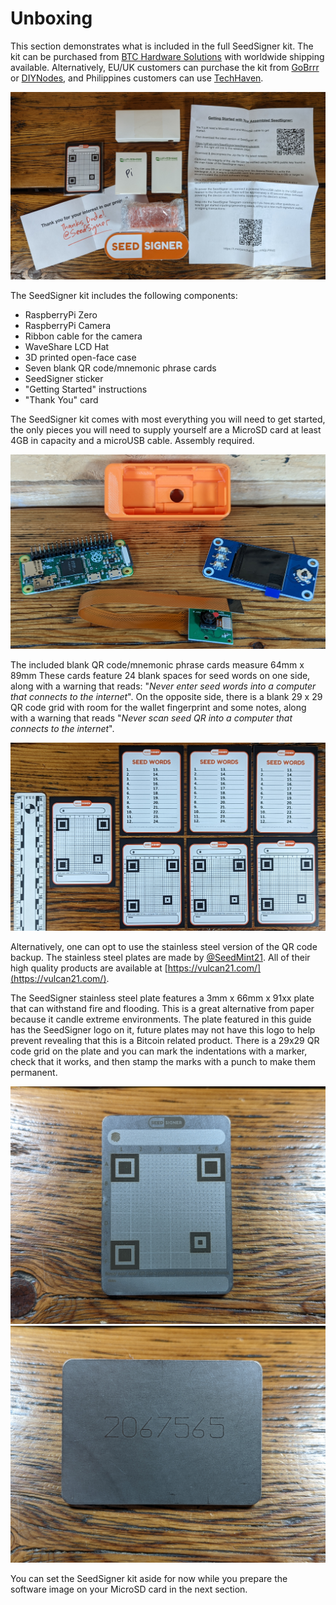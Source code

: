 # Unboxing
This section demonstrates what is included in the full SeedSigner kit. The kit can be purchased from [BTC Hardware Solutions](https://btc-hardware-solutions.square.site/) with worldwide shipping available. Alternatively, EU/UK customers can purchase the kit from [GoBrrr](https://www.gobrrr.me/?v=7516fd43adaa) or [DIYNodes](https://diynodes.com/), and Philippines customers can use [TechHaven](https://www.lazada.com.ph/products/preassembled-seedsigner-in-open-pill-case-i2659439195-s12652647245.html?spm=a2o4l.seller.list.18.111a346bP5V0no&mp=1&freeshipping=1).

![](assets/unboxing00.jpg)

The SeedSigner kit includes the following components:

- RaspberryPi Zero
- RaspberryPi Camera
- Ribbon cable for the camera
- WaveShare LCD Hat 
- 3D printed open-face case
- Seven blank QR code/mnemonic phrase cards
- SeedSigner sticker
- "Getting Started" instructions
- "Thank You" card

The SeedSigner kit comes with most everything you will need to get started, the only pieces you will need to supply yourself are a MicroSD card at least 4GB in capacity and a microUSB cable. Assembly required.

![](assets/unboxing01.jpg)

The included blank QR code/mnemonic phrase cards measure 64mm x 89mm These cards feature 24 blank spaces for seed words on one side, along with a warning that reads: "_Never enter seed words into a computer that connects to the internet_". On the opposite side, there is a blank 29 x 29 QR code grid with room for the wallet fingerprint and some notes, along with a warning that reads "_Never scan seed QR into a computer that connects to the internet_".

![](assets/unboxing02.jpg)

Alternatively, one can opt to use the stainless steel version of the QR code backup. The stainless steel plates are made by [@SeedMint21](https://twitter.com/SeedMint21). All of their high quality products are available at [https://vulcan21.com/](https://vulcan21.com/). 

The SeedSigner stainless steel plate features a 3mm x 66mm x 91xx plate that can withstand fire and flooding. This is a great alternative from paper because it candle extreme environments. The plate featured in this guide has the SeedSigner logo on it, future plates may not have this logo to help prevent revealing that this is a Bitcoin related product. There is a 29x29 QR code grid on the plate and you can mark the indentations with a marker, check that it works, and then stamp the marks with a punch to make them permanent. 

![](assets/plate00.jpg)
![](assets/plate01.jpg)

You can set the SeedSigner kit aside for now while you prepare the software image on your MicroSD card in the next section. 
